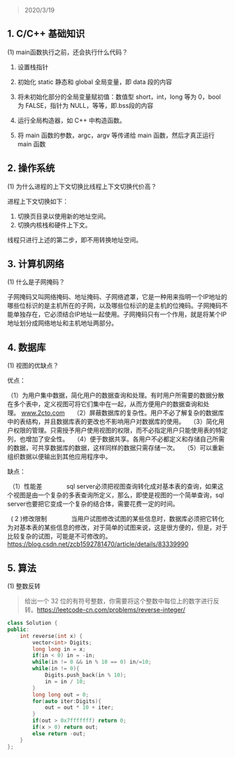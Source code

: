 > 2020/3/19 

## 1. C/C++ 基础知识
(1) main函数执行之前，还会执行什么代码？

1. 设置栈指针

2. 初始化 static 静态和 global 全局变量，即 data 段的内容

3. 将未初始化部分的全局变量赋初值：数值型 short，int，long 等为 0，bool 为 FALSE，指针为 NULL，等等，即.bss段的内容

4. 运行全局构造器，如 C++ 中构造函数。

5. 将 main 函数的参数，argc，argv 等传递给 main 函数，然后才真正运行 main 函数

## 2. 操作系统
(1) 为什么进程的上下文切换比线程上下文切换代价高？

进程上下文切换如下：
1. 切换页目录以使用新的地址空间。
2. 切换内核栈和硬件上下文。

线程只进行上述的第二步，即不用转换地址空间。

## 3. 计算机网络
(1) 什么是子网掩码？

子网掩码又叫网络掩码、地址掩码、子网络遮罩，它是一种用来指明一个IP地址的哪些位标识的是主机所在的子网，以及哪些位标识的是主机的位掩码。子网掩码不能单独存在，它必须结合IP地址一起使用。子网掩码只有一个作用，就是将某个IP地址划分成网络地址和主机地址两部分。


## 4. 数据库
(1) 视图的优缺点？

优点：

（1）为用户集中数据，简化用户的数据查询和处理。有时用户所需要的数据分散在多个表中，定义视图可将它们集中在一起，从而方便用户的数据查询和处理。 www.2cto.com  
 
（2）屏蔽数据库的复杂性。用户不必了解复杂的数据库中的表结构，并且数据库表的更改也不影响用户对数据库的使用。
 
（3）简化用户权限的管理。只需授予用户使用视图的权限，而不必指定用户只能使用表的特定列，也增加了安全性。
 
（4）便于数据共享。各用户不必都定义和存储自己所需的数据，可共享数据库的数据，这样同样的数据只需存储一次。
 
（5）可以重新组织数据以便输出到其他应用程序中。

缺点：

 （1）性能差　　 
     sql server必须把视图查询转化成对基本表的查询，如果这个视图是由一个复杂的多表查询所定义，那么，即使是视图的一个简单查询，sql server也要把它变成一个复杂的结合体，需要花费一定的时间。

  ( 2 )修改限制　　 
     当用户试图修改试图的某些信息时，数据库必须把它转化为对基本表的某些信息的修改，对于简单的试图来说，这是很方便的，但是，对于比较复杂的试图，可能是不可修改的。
https://blog.csdn.net/zcb1592781470/article/details/83339990

## 5. 算法
(1) 整数反转

> 给出一个 32 位的有符号整数，你需要将这个整数中每位上的数字进行反转。https://leetcode-cn.com/problems/reverse-integer/

```cpp
class Solution {
public:
    int reverse(int x) {
        vector<int> Digits;
        long long in = x;
        if(in < 0) in = -in;
        while(in != 0 && in % 10 == 0) in/=10;
        while(in != 0){
            Digits.push_back(in % 10);
            in = in / 10;
        }
        long long out = 0;
        for(auto iter:Digits){
            out = out * 10 + iter;
        }
        if(out > 0x7fffffff) return 0;
        if(x > 0) return out;
        else return -out;
    }
};
```